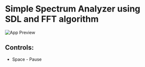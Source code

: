 # Simple Spectrum Analyzer using SDL and FFT algorithm

![App Preview](https://github.com/arturdenderski/SpectrumAnalyzer/blob/main/res/appGif.gif)

## Controls:

- Space - Pause